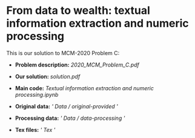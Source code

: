 # From data to wealth: textual information extraction and numeric processing

This is our solution to MCM-2020 Problem C:

- **Problem description:**  *2020_MCM_Problem_C.pdf*
- **Our solution:**  *solution.pdf*
- **Main code:**  *Textual information extraction and numeric processing.ipynb*



- **Original data:**  *' Data / original-provided '*
- **Processing data:**  *' Data / data-processing '*

- **Tex files:**   *' Tex '*

